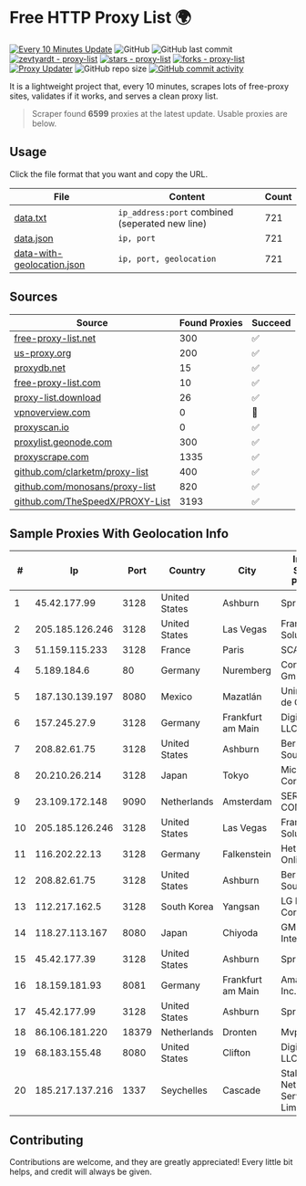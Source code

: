 
# Free HTTP Proxy List 🌍

[![Every 10 Minutes Update](https://github.com/mertguvencli/http-proxy-list/actions/workflows/main.yml/badge.svg?branch=main)](https://github.com/mertguvencli/http-proxy-list/actions/workflows/main.yml)
![GitHub](https://img.shields.io/github/license/mertguvencli/http-proxy-list)
![GitHub last commit](https://img.shields.io/github/last-commit/mertguvencli/http-proxy-list)
[![zevtyardt - proxy-list](https://img.shields.io/static/v1?label=zevtyardt&message=proxy-list&color=blue&logo=github)](https://github.com/zevtyardt/proxy-list "Go to GitHub repo")
[![stars - proxy-list](https://img.shields.io/github/stars/zevtyardt/proxy-list?style=social)](https://github.com/zevtyardt/proxy-list)
[![forks - proxy-list](https://img.shields.io/github/forks/zevtyardt/proxy-list?style=social)](https://github.com/zevtyardt/proxy-list)
[![Proxy Updater](https://github.com/zevtyardt/proxy-list/workflows/Proxy%20Updater/badge.svg)](https://github.com/zevtyardt/proxy-list/actions?query=workflow:"Proxy+Updater")
![GitHub repo size](https://img.shields.io/github/repo-size/zevtyardt/proxy-list)
[![GitHub commit activity](https://img.shields.io/github/commit-activity/m/zevtyardt/proxy-list?logo=commits)](https://github.com/zevtyardt/proxy-list/commits/main)

It is a lightweight project that, every 10 minutes, scrapes lots of free-proxy sites, validates if it works, and serves a clean proxy list.

> Scraper found **6599** proxies at the latest update. Usable proxies are below.

## Usage

Click the file format that you want and copy the URL.

|File|Content|Count|
|----|-------|-----|
|[data.txt](https://raw.githubusercontent.com/mertguvencli/http-proxy-list/main/proxy-list/data.txt)|`ip_address:port` combined (seperated new line)|721|
|[data.json](https://raw.githubusercontent.com/mertguvencli/http-proxy-list/main/proxy-list/data.json)|`ip, port`|721|
|[data-with-geolocation.json](https://raw.githubusercontent.com/mertguvencli/http-proxy-list/main/proxy-list/data-with-geolocation.json)|`ip, port, geolocation`|721|

## Sources

|Source|Found Proxies|Succeed|
|------|-------------|-------|
|[free-proxy-list.net](https://free-proxy-list.net)|300|✅|
|[us-proxy.org](https://www.us-proxy.org)|200|✅|
|[proxydb.net](http://proxydb.net)|15|✅|
|[free-proxy-list.com](https://free-proxy-list.com/?page=&port=&type%5B%5D=http&type%5B%5D=https&up_time=0&search=Search)|10|✅|
|[proxy-list.download](https://www.proxy-list.download/HTTP)|26|✅|
|[vpnoverview.com](https://vpnoverview.com/privacy/anonymous-browsing/free-proxy-servers)|0|🚫|
|[proxyscan.io](https://www.proxyscan.io)|0|✅|
|[proxylist.geonode.com](https://proxylist.geonode.com/api/proxy-list?limit=300&page=1&sort_by=lastChecked&sort_type=desc&protocols=http,https)|300|✅|
|[proxyscrape.com](https://api.proxyscrape.com/v2/?request=displayproxies&protocol=http&timeout=10000&country=all&ssl=all&anonymity=all)|1335|✅|
|[github.com/clarketm/proxy-list](https://raw.githubusercontent.com/clarketm/proxy-list/master/proxy-list-raw.txt)|400|✅|
|[github.com/monosans/proxy-list](https://raw.githubusercontent.com/monosans/proxy-list/main/proxies/http.txt)|820|✅|
|[github.com/TheSpeedX/PROXY-List](https://raw.githubusercontent.com/TheSpeedX/PROXY-List/master/http.txt)|3193|✅|


## Sample Proxies With Geolocation Info

|#|Ip|Port|Country|City|Internet Service Provider|
|-|--|----|-------|----|-------------------------|
|1|45.42.177.99|3128|United States|Ashburn|Sprint|
|2|205.185.126.246|3128|United States|Las Vegas|FranTech Solutions|
|3|51.159.115.233|3128|France|Paris|SCALEWAY|
|4|5.189.184.6|80|Germany|Nuremberg|Contabo GmbH|
|5|187.130.139.197|8080|Mexico|Mazatlán|Uninet S.A. de C.V.|
|6|157.245.27.9|3128|Germany|Frankfurt am Main|DigitalOcean, LLC|
|7|208.82.61.75|3128|United States|Ashburn|Bernardi Sounds|
|8|20.210.26.214|3128|Japan|Tokyo|Microsoft Corporation|
|9|23.109.172.148|9090|Netherlands|Amsterdam|SERVERS-COM|
|10|205.185.126.246|3128|United States|Las Vegas|FranTech Solutions|
|11|116.202.22.13|3128|Germany|Falkenstein|Hetzner Online GmbH|
|12|208.82.61.75|3128|United States|Ashburn|Bernardi Sounds|
|13|112.217.162.5|3128|South Korea|Yangsan|LG DACOM Corporation|
|14|118.27.113.167|8080|Japan|Chiyoda|GMO Internet, Inc.|
|15|45.42.177.39|3128|United States|Ashburn|Sprint|
|16|18.159.181.93|8081|Germany|Frankfurt am Main|Amazon.com, Inc.|
|17|45.42.177.99|3128|United States|Ashburn|Sprint|
|18|86.106.181.220|18379|Netherlands|Dronten|Mvps LTD|
|19|68.183.155.48|8080|United States|Clifton|DigitalOcean, LLC|
|20|185.217.137.216|1337|Seychelles|Cascade|Stallion Network Services Limited|



## Contributing

Contributions are welcome, and they are greatly appreciated! Every
little bit helps, and credit will always be given.

